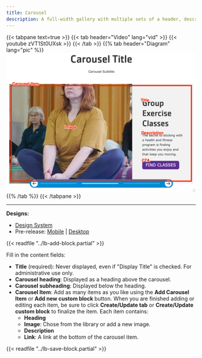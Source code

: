 ```yaml
---
title: Carousel
description: A full-width gallery with multiple sets of a header, description, and call to action overlaid on top of an image.
---
```


{{< tabpane text=true >}}
  {{< tab header="Video" lang="vid" >}}
    {{< youtube zVT1St0UXsk >}}
  {{< /tab >}}
  {{% tab header="Diagram" lang="pic" %}}
![Screenshot of the Carousel component with block labels](lb-carousel.png)
  {{% /tab %}}
{{< /tabpane >}}

-----

**Designs:**
- [Design System](../../../../../../assets/img/designs/lb-ui-kit/Carousel.jpg)
- Pre-release: [Mobile](<../../../../../../assets/img/designs/lb/Carousels Mobile.png>) | [Desktop](<../../../../../../assets/img/designs/lb/Carousels Desktop.png>)

{{< readfile "../lb-add-block.partial" >}}

Fill in the content fields:

- **Title** (required): Never displayed, even if "Display Title" is checked. For administrative use only.
- **Carousel heading**: Displayed as a heading above the carousel.
- **Carousel subheading**: Displayed below the heading.
- **Carousel Item**: Add as many items as you like using the **Add Carousel Item** or **Add new custom block** button. When you are finished adding or editing each item, be sure to click **Create/Update tab** or **Create/Update custom block** to finalize the item. Each item contains:
  - **Heading**
  - **Image**: Chose from the library or add a new image.
  - **Description**
  - **Link**: A link at the bottom of the carousel item.

{{< readfile "../lb-save-block.partial" >}}
